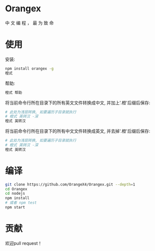 # Orangex
中 文 编 程 ， 最 为 致 命

# 使用
安装:  
```sh
npm install orangex -g  
橙式  
```
帮助:  
```sh
橙式 帮助  
```
将当前命令行所在目录下的所有英文文件转换成中文, 并加上'.橙'后缀后保存:  
```sh
# 此处为浅层转换, 如要遍历子目录就执行  
# 橙式 英转汉 -深  
橙式 英转汉  
```
将当前命令行所在目录下的所有中文文件转换成英文, 并去掉'.橙'后缀后保存:  
```sh
# 此处为浅层转换, 如要遍历子目录就执行  
# 橙式 英转汉 -深  
橙式 英转汉  
```

# 编译
```sh
git clone https://github.com/OrangeX4/Orangex.git --depth=1  
cd Orangex  
cd nodejs  
npm install  
# 或者 npm test  
npm start  
```

# 贡献
欢迎pull request！
